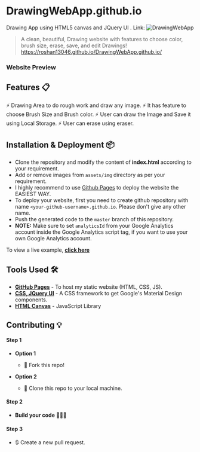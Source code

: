 # DrawingWebApp.github.io
Drawing App using HTML5 canvas and JQuery UI . Link:
![DrawingWebApp](https://user-images.githubusercontent.com/55108788/98785293-62cca980-2422-11eb-8868-e4cb455c1577.png)
> A clean, beautiful, Drawing website with features to choose color, brush size, erase, save, and edit Drawings!
https://roshan13046.github.io/DrawingWebApp.github.io/
### Website Preview

## Features 📋
⚡️ Drawing Area to do rough work and draw any image.
⚡️ It has feature to choose Brush Size and Brush color.
⚡️ User can draw the Image and Save it using Local Storage.
⚡️ User can erase using eraser.

## Installation & Deployment 📦
- Clone the repository and modify the content of <b>index.html</b> according to your requirement.
- Add or remove images from `assets/img` directory as per your requirement.
- I highly recommend to use [Github Pages](https://create-react-app.dev/docs/deployment/#github-pages) to deploy the website the EASIEST WAY.
- To deploy your website, first you need to create github repository with name `<your-github-username>.github.io`. Please don't give any other name.
- Push the generated code to the `master` branch of this repository.
- <b>NOTE:</b> Make sure to set `analyticsId` from your Google Analytics account inside the Google Analytics script tag, if you want to use your own Google Analytics account.

To view a live example, **[click here](https://roshan13046.github.io/DrawingWebApp.github.io/)**

## Tools Used 🛠️
* [<b>GitHub Pages</b>](https://create-react-app.dev/docs/deployment/#github-pages) - To host my static website (HTML, CSS, JS).
* [<b>CSS, JQuery UI</b>](https://materializecss.com/) - A CSS framework to get Google's Material Design components.
* [<b>HTML Canvas</b>](https://mattboldt.com/demos/typed-js/) - JavaScript Library

## Contributing 💡
#### Step 1

- **Option 1**
    - 🍴 Fork this repo!

- **Option 2**
    - 👯 Clone this repo to your local machine.


#### Step 2

- **Build your code** 🔨🔨🔨

#### Step 3

- 🔃 Create a new pull request.

